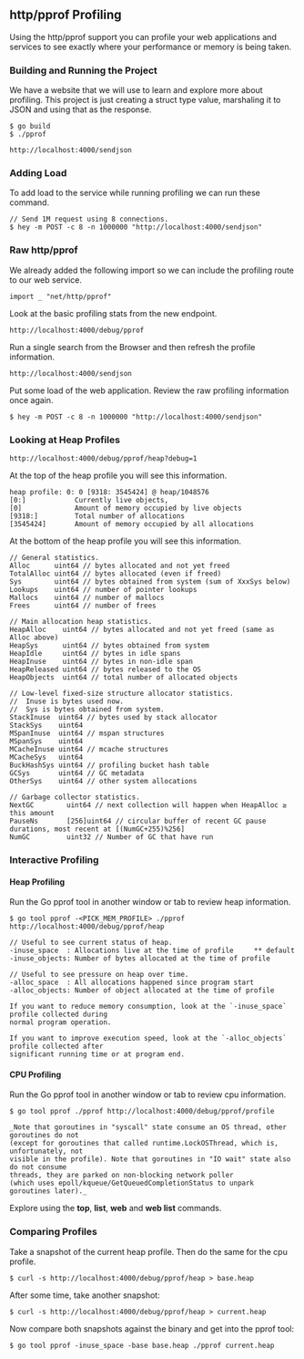 ## http/pprof Profiling

Using the http/pprof support you can profile your web applications and services to see exactly where your performance or memory is being taken.

### Building and Running the Project

We have a website that we will use to learn and explore more about profiling. This project is just creating a struct type value, marshaling it to JSON and using that as the response.

	$ go build
	$ ./pprof

	http://localhost:4000/sendjson

### Adding Load

To add load to the service while running profiling we can run these command.

	// Send 1M request using 8 connections.
	$ hey -m POST -c 8 -n 1000000 "http://localhost:4000/sendjson"

### Raw http/pprof

We already added the following import so we can include the profiling route to our web service.

	import _ "net/http/pprof"

Look at the basic profiling stats from the new endpoint.

	http://localhost:4000/debug/pprof

Run a single search from the Browser and then refresh the profile information.

	http://localhost:4000/sendjson

Put some load of the web application. Review the raw profiling information once again.

	$ hey -m POST -c 8 -n 1000000 "http://localhost:4000/sendjson"

### Looking at Heap Profiles

	http://localhost:4000/debug/pprof/heap?debug=1

At the top of the heap profile you will see this information.
```
heap profile: 0: 0 [9318: 3545424] @ heap/1048576
[0:] 		    Currently live objects,
[0] 		    Amount of memory occupied by live objects
[9318:] 	    Total number of allocations
[3545424] 	    Amount of memory occupied by all allocations
```

At the bottom of the heap profile you will see this information.
```
// General statistics.
Alloc      uint64 // bytes allocated and not yet freed
TotalAlloc uint64 // bytes allocated (even if freed)
Sys        uint64 // bytes obtained from system (sum of XxxSys below)
Lookups    uint64 // number of pointer lookups
Mallocs    uint64 // number of mallocs
Frees      uint64 // number of frees

// Main allocation heap statistics.
HeapAlloc    uint64 // bytes allocated and not yet freed (same as Alloc above)
HeapSys      uint64 // bytes obtained from system
HeapIdle     uint64 // bytes in idle spans
HeapInuse    uint64 // bytes in non-idle span
HeapReleased uint64 // bytes released to the OS
HeapObjects  uint64 // total number of allocated objects

// Low-level fixed-size structure allocator statistics.
//	Inuse is bytes used now.
//	Sys is bytes obtained from system.
StackInuse  uint64 // bytes used by stack allocator
StackSys    uint64
MSpanInuse  uint64 // mspan structures
MSpanSys    uint64
MCacheInuse uint64 // mcache structures
MCacheSys   uint64
BuckHashSys uint64 // profiling bucket hash table
GCSys       uint64 // GC metadata
OtherSys    uint64 // other system allocations

// Garbage collector statistics.
NextGC        uint64 // next collection will happen when HeapAlloc ≥ this amount
PauseNs       [256]uint64 // circular buffer of recent GC pause durations, most recent at [(NumGC+255)%256]
NumGC         uint32 // Number of GC that have run
```

### Interactive Profiling

#### Heap Profiling

Run the Go pprof tool in another window or tab to review heap information.

	$ go tool pprof -<PICK_MEM_PROFILE> ./pprof http://localhost:4000/debug/pprof/heap

	// Useful to see current status of heap.
	-inuse_space  : Allocations live at the time of profile  	** default
	-inuse_objects: Number of bytes allocated at the time of profile

	// Useful to see pressure on heap over time.
	-alloc_space  : All allocations happened since program start
	-alloc_objects: Number of object allocated at the time of profile

	If you want to reduce memory consumption, look at the `-inuse_space` profile collected during
	normal program operation.
	
	If you want to improve execution speed, look at the `-alloc_objects` profile collected after
	significant running time or at program end.

#### CPU Profiling

Run the Go pprof tool in another window or tab to review cpu information.

	$ go tool pprof ./pprof http://localhost:4000/debug/pprof/profile

	_Note that goroutines in "syscall" state consume an OS thread, other goroutines do not
	(except for goroutines that called runtime.LockOSThread, which is, unfortunately, not
	visible in the profile). Note that goroutines in "IO wait" state also do not consume
	threads, they are parked on non-blocking network poller
	(which uses epoll/kqueue/GetQueuedCompletionStatus to unpark goroutines later)._

Explore using the **top**, **list**, **web** and **web list** commands.

### Comparing Profiles

Take a snapshot of the current heap profile. Then do the same for the cpu profile.

    $ curl -s http://localhost:4000/debug/pprof/heap > base.heap

After some time, take another snapshot:

    $ curl -s http://localhost:4000/debug/pprof/heap > current.heap

Now compare both snapshots against the binary and get into the pprof tool:

    $ go tool pprof -inuse_space -base base.heap ./pprof current.heap

